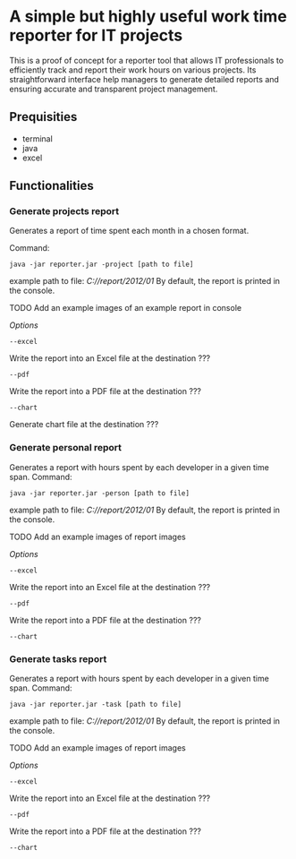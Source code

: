 
# A simple but highly useful work time reporter for IT projects

This is a proof of concept for a reporter tool that allows IT professionals to efficiently track and report their work hours on various projects. Its straightforward interface help managers to generate detailed reports and ensuring accurate and transparent project management.

## Prequisities
- terminal
- java
- excel

## Functionalities
### Generate projects report
Generates a report of time spent each month in a chosen format.

Command:
```
java -jar reporter.jar -project [path to file]
```
example path to file: _C://report/2012/01_
By default, the report is printed in the console.

TODO Add an example images of an example report in console

*Options*
```
--excel
```
Write the report into an Excel file at the destination ???
```
--pdf
```
Write the report into a PDF file at the destination ???
```
--chart
```
Generate chart file at the destination ???
### Generate personal report
Generates a report with hours spent by each developer in a given time span.
Command:
```
java -jar reporter.jar -person [path to file]
```
example path to file: _C://report/2012/01_
By default, the report is printed in the console.

TODO Add an example images of report images

*Options*
```
--excel
```
Write the report into an Excel file at the destination ???
```
--pdf
```
Write the report into a PDF file at the destination ???
```
--chart
```
### Generate tasks report
Generates a report with hours spent by each developer in a given time span.
Command:
```
java -jar reporter.jar -task [path to file]
```
example path to file: _C://report/2012/01_
By default, the report is printed in the console.

TODO Add an example images of report images

*Options*
```
--excel
```
Write the report into an Excel file at the destination ???
```
--pdf
```
Write the report into a PDF file at the destination ???
```
--chart
```
